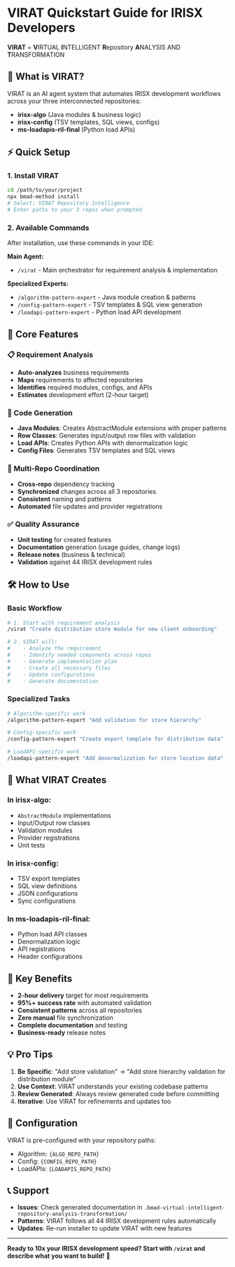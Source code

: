 # VIRAT Quickstart Guide for IRISX Developers

**VIRAT** = **V**IRTUAL **I**NTELLIGENT **R**epository **A**NALYSIS AND **T**RANSFORMATION

## 🚀 What is VIRAT?

VIRAT is an AI agent system that automates IRISX development workflows across your three interconnected repositories:
- **irisx-algo** (Java modules & business logic)
- **irisx-config** (TSV templates, SQL views, configs)  
- **ms-loadapis-ril-final** (Python load APIs)

## ⚡ Quick Setup

### 1. Install VIRAT
```bash
cd /path/to/your/project
npx bmad-method install
# Select: VIRAT Repository Intelligence
# Enter paths to your 3 repos when prompted
```

### 2. Available Commands
After installation, use these commands in your IDE:

**Main Agent:**
- `/virat` - Main orchestrator for requirement analysis & implementation

**Specialized Experts:**
- `/algorithm-pattern-expert` - Java module creation & patterns
- `/config-pattern-expert` - TSV templates & SQL view generation  
- `/loadapi-pattern-expert` - Python load API development

## 🎯 Core Features

### 📋 Requirement Analysis
- **Auto-analyzes** business requirements
- **Maps** requirements to affected repositories
- **Identifies** required modules, configs, and APIs
- **Estimates** development effort (2-hour target)

### 🔧 Code Generation
- **Java Modules**: Creates AbstractModule extensions with proper patterns
- **Row Classes**: Generates input/output row files with validation
- **Load APIs**: Creates Python APIs with denormalization logic
- **Config Files**: Generates TSV templates and SQL views

### 🔄 Multi-Repo Coordination
- **Cross-repo** dependency tracking
- **Synchronized** changes across all 3 repositories
- **Consistent** naming and patterns
- **Automated** file updates and provider registrations

### ✅ Quality Assurance
- **Unit testing** for created features
- **Documentation** generation (usage guides, change logs)
- **Release notes** (business & technical)
- **Validation** against 44 IRISX development rules

## 🛠️ How to Use

### Basic Workflow
```bash
# 1. Start with requirement analysis
/virat "Create distribution store module for new client onboarding"

# 2. VIRAT will:
#    - Analyze the requirement
#    - Identify needed components across repos
#    - Generate implementation plan
#    - Create all necessary files
#    - Update configurations
#    - Generate documentation
```

### Specialized Tasks
```bash
# Algorithm-specific work
/algorithm-pattern-expert "Add validation for store hierarchy"

# Config-specific work  
/config-pattern-expert "Create export template for distribution data"

# LoadAPI-specific work
/loadapi-pattern-expert "Add denormalization for store location data"
```

## 📁 What VIRAT Creates

### In irisx-algo:
- `AbstractModule` implementations
- Input/Output row classes
- Validation modules
- Provider registrations
- Unit tests

### In irisx-config:
- TSV export templates
- SQL view definitions
- JSON configurations
- Sync configurations

### In ms-loadapis-ril-final:
- Python load API classes
- Denormalization logic
- API registrations
- Header configurations

## 🎯 Key Benefits

- **2-hour delivery** target for most requirements
- **95%+ success rate** with automated validation
- **Consistent patterns** across all repositories
- **Zero manual** file synchronization
- **Complete documentation** and testing
- **Business-ready** release notes

## 💡 Pro Tips

1. **Be Specific**: "Add store validation" → "Add store hierarchy validation for distribution module"
2. **Use Context**: VIRAT understands your existing codebase patterns
3. **Review Generated**: Always review generated code before committing
4. **Iterative**: Use VIRAT for refinements and updates too

## 🔧 Configuration

VIRAT is pre-configured with your repository paths:
- Algorithm: `{ALGO_REPO_PATH}`
- Config: `{CONFIG_REPO_PATH}`  
- LoadAPIs: `{LOADAPIS_REPO_PATH}`

## 📞 Support

- **Issues**: Check generated documentation in `.bmad-virtual-intelligent-repository-analysis-transformation/`
- **Patterns**: VIRAT follows all 44 IRISX development rules automatically
- **Updates**: Re-run installer to update VIRAT with new features

---

**Ready to 10x your IRISX development speed? Start with `/virat` and describe what you want to build!** 🚀
